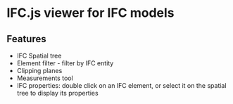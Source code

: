 # IFC.js viewer for IFC models

## Features

- IFC Spatial tree
- Element filter - filter by IFC entity
- Clipping planes
- Measurements tool
- IFC properties: double click on an IFC element, or select it on the spatial tree to display its properties
